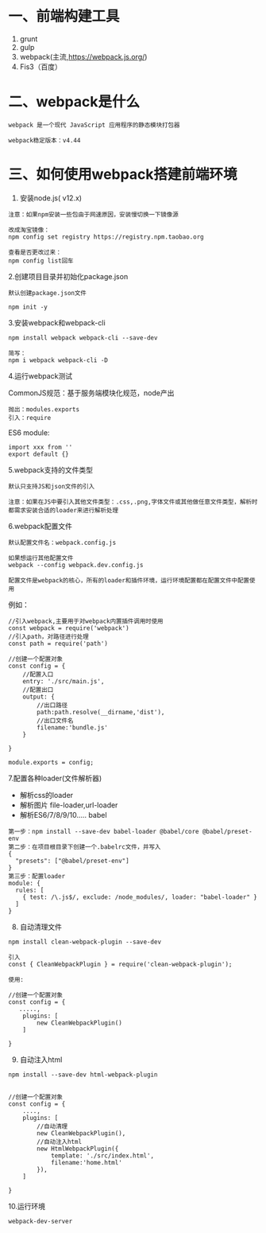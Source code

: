 # 一、前端构建工具

1. grunt
2. gulp
3. webpack(主流,https://webpack.js.org/)
4. Fis3（百度）

# 二、webpack是什么

```
webpack 是一个现代 JavaScript 应用程序的静态模块打包器

webpack稳定版本：v4.44
```

# 三、如何使用webpack搭建前端环境

1. 安装node.js( v12.x)

```
注意：如果npm安装一些包由于网速原因，安装慢切换一下镜像源

改成淘宝镜像：
npm config set registry https://registry.npm.taobao.org

查看是否更改过来：
npm config list回车

```

2.创建项目目录并初始化package.json

```
默认创建package.json文件

npm init -y
```

3.安装webpack和webpack-cli

```
npm install webpack webpack-cli --save-dev

简写：
npm i webpack webpack-cli -D
```

4.运行webpack测试

 CommonJS规范：基于服务端模块化规范，node产出

```
抛出：modules.exports
引入：require
```

 ES6 module:

```
import xxx from ''
export default {}
```

5.webpack支持的文件类型

```
默认只支持JS和json文件的引入

注意：如果在JS中要引入其他文件类型：.css,.png,字体文件或其他做任意文件类型，解析时都需求安装合适的loader来进行解析处理
```



6.webpack配置文件

```
默认配置文件名：webpack.config.js

如果想运行其他配置文件
webpack --config webpack.dev.config.js

配置文件是webpack的核心，所有的loader和插件环境，运行环境配置都在配置文件中配置使用
```

例如：

```
//引入webpack,主要用于对webpack内置插件调用时使用
const webpack = require('webpack')
//引入path，对路径进行处理
const path = require('path')

//创建一个配置对象
const config = {
    //配置入口
    entry: './src/main.js',
    //配置出口
    output: {
        //出口路径
        path:path.resolve(__dirname,'dist'),
        //出口文件名
        filename:'bundle.js'
    }

}

module.exports = config;
```

7.配置各种loader(文件解析器)

- 解析css的loader
- 解析图片 file-loader,url-loader
- 解析ES6/7/8/9/10.....  babel

```
第一步：npm install --save-dev babel-loader @babel/core @babel/preset-env 
第二步：在项目根目录下创建一个.babelrc文件，并写入
{
  "presets": ["@babel/preset-env"]
}
第三步：配置loader
module: {
  rules: [
    { test: /\.js$/, exclude: /node_modules/, loader: "babel-loader" }
  ]
}
```



8. 自动清理文件

```
npm install clean-webpack-plugin --save-dev

引入
const { CleanWebpackPlugin } = require('clean-webpack-plugin');

使用:

//创建一个配置对象
const config = {
   .....,
    plugins: [
        new CleanWebpackPlugin()
    ]

}
```



9. 自动注入html

```
npm install --save-dev html-webpack-plugin


//创建一个配置对象
const config = {
    ....,
    plugins: [
        //自动清理
        new CleanWebpackPlugin(),
        //自动注入html
        new HtmlWebpackPlugin({
            template: './src/index.html',
            filename:'home.html'
        }),
    ]

}
```



10.运行环境

```
webpack-dev-server
```

















